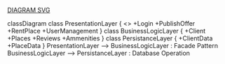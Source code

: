 [DIAGRAM SVG](https://www.mermaidchart.com/raw/87c463eb-cac4-4fea-afac-ae20de9218dc?theme=light&version=v0.1&format=svg)

classDiagram
class PresentationLayer {
    <<Interface>>
    +Login
    +PublishOffer
    +RentPlace
    +UserManagement
}
class BusinessLogicLayer {
    +Client
    +Places
    +Reviews
    +Ammenities
}
class PersistanceLayer {
    +ClientData
    +PlaceData
}
PresentationLayer --> BusinessLogicLayer : Facade Pattern
BusinessLogicLayer --> PersistanceLayer : Database Operation